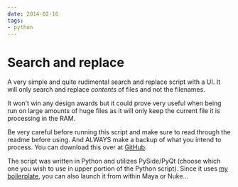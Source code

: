```yaml
---
date: 2014-02-16
tags:
- python
---
```


# Search and replace

A very simple and quite rudimental search and replace script with a UI. It will only search and replace _contents_ of files and not the filenames.

<!-- more -->

It won’t win any design awards but it could prove very useful when being run on large amounts of huge files as it will only keep the current file it is processing in the RAM.

Be very careful before running this script and make sure to read through the readme before using. And ALWAYS make a backup of what you intend to process. You can download this over at [GitHub](https://github.com/fredrikaverpil/searchReplace).

The script was written in Python and utilizes PySide/PyQt (choose which one you wish to use in upper portion of the Python script). Since it uses [my boilerplate](2013-10-06-a-pyside-pyqt-boilerplate-for-maya-nuke-or-standalone.md), you can also launch it from within Maya or Nuke...